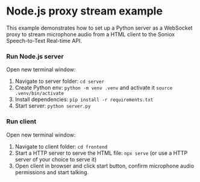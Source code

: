 # Node.js proxy stream example

This example demonstrates how to set up a Python server as a WebSocket proxy
to stream microphone audio from a HTML client to the Soniox Speech-to-Text Real-time API.

### Run Node.js server

Open new terminal window:

1. Navigate to server folder: `cd server`
2. Create Python env: `python -m venv .venv` and activate it `source .venv/bin/activate`
3. Install dependencies: `pip install -r requirements.txt`
4. Start server: `python server.py`

### Run client

Open new terminal window:

1. Navigate to client folder: `cd frontend`
2. Start a HTTP server to serve the HTML file: `npx serve` (or use a HTTP server of your choice to serve it)
3. Open client in browser and click start button, confirm microphone audio permissions and start talking.
